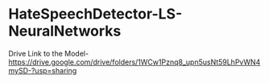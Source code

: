 # HateSpeechDetector-LS-NeuralNetworks
Drive Link to the Model- https://drive.google.com/drive/folders/1WCw1Pznq8_upn5usNt59LhPvWN4mySD-?usp=sharing
